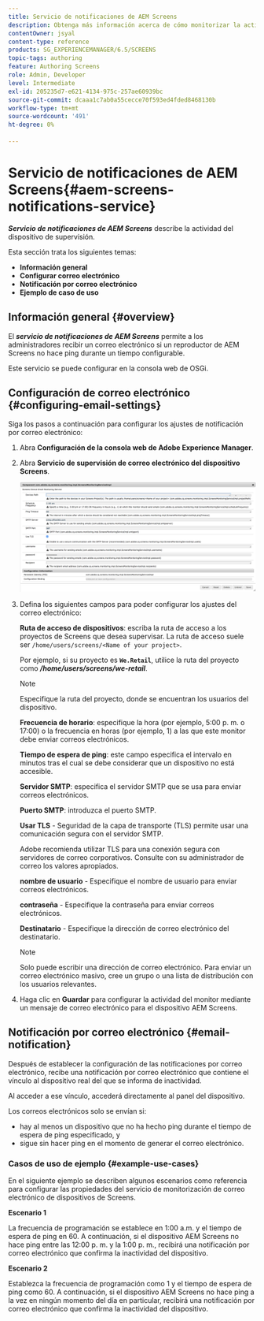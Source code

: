```yaml
---
title: Servicio de notificaciones de AEM Screens
description: Obtenga más información acerca de cómo monitorizar la actividad de los dispositivos para AEM Screens.
contentOwner: jsyal
content-type: reference
products: SG_EXPERIENCEMANAGER/6.5/SCREENS
topic-tags: authoring
feature: Authoring Screens
role: Admin, Developer
level: Intermediate
exl-id: 205235d7-e621-4134-975c-257ae60939bc
source-git-commit: dcaaa1c7ab0a55cecce70f593ed4fded8468130b
workflow-type: tm+mt
source-wordcount: '491'
ht-degree: 0%

---
```


# Servicio de notificaciones de AEM Screens{#aem-screens-notifications-service}

<!--removed from metadata: admitteddomains: @adobe.com;@caesars.com-->

***Servicio de notificaciones de AEM Screens*** describe la actividad del dispositivo de supervisión.

Esta sección trata los siguientes temas:

* **Información general**
* **Configurar correo electrónico**
* **Notificación por correo electrónico**
* **Ejemplo de caso de uso**

<!-- OBSOLETE NOTE>
>[!CAUTION]
>
>This AEM Screens functionality is only available, if you have installed AEM 6.3.2 Feature Pack 3 or AEM 6.4.1 Screens Feature Pack 1.
>
>To get access to this Feature Pack, contact Adobe Support and request access. After you have permissions you can download it from Package Share. -->

## Información general {#overview}

El ***servicio de notificaciones de AEM Screens*** permite a los administradores recibir un correo electrónico si un reproductor de AEM Screens no hace ping durante un tiempo configurable.

Este servicio se puede configurar en la consola web de OSGi.

## Configuración de correo electrónico {#configuring-email-settings}

Siga los pasos a continuación para configurar los ajustes de notificación por correo electrónico:

1. Abra **Configuración de la consola web de Adobe Experience Manager**.
1. Abra **Servicio de supervisión de correo electrónico del dispositivo Screens**.

   ![screen_shot_2018-04-26at44602pm](assets/screen_shot_2018-04-26at44602pm.png)

1. Defina los siguientes campos para poder configurar los ajustes del correo electrónico:

   **Ruta de acceso de dispositivos**: escriba la ruta de acceso a los proyectos de Screens que desea supervisar. La ruta de acceso suele ser `/home/users/screens/<Name of your project>`.

   Por ejemplo, si su proyecto es **`We.Retail`**, utilice la ruta del proyecto como ***/home/users/screens/we-retail***.

   >[!NOTE]
   >
   >Especifique la ruta del proyecto, donde se encuentran los usuarios del dispositivo.

   **Frecuencia de horario**: especifique la hora (por ejemplo, 5:00 p. m. o 17:00) o la frecuencia en horas (por ejemplo, 1) a las que este monitor debe enviar correos electrónicos.

   **Tiempo de espera de ping**: este campo especifica el intervalo en minutos tras el cual se debe considerar que un dispositivo no está accesible.

   **Servidor SMTP**: especifica el servidor SMTP que se usa para enviar correos electrónicos.

   **Puerto SMTP**: introduzca el puerto SMTP.

   **Usar TLS** - Seguridad de la capa de transporte (TLS) permite usar una comunicación segura con el servidor SMTP.

   Adobe recomienda utilizar TLS para una conexión segura con servidores de correo corporativos. Consulte con su administrador de correo los valores apropiados.

   **nombre de usuario** - Especifique el nombre de usuario para enviar correos electrónicos.

   **contraseña** - Especifique la contraseña para enviar correos electrónicos.

   **Destinatario** - Especifique la dirección de correo electrónico del destinatario.

   >[!NOTE]
   >
   >Solo puede escribir una dirección de correo electrónico. Para enviar un correo electrónico masivo, cree un grupo o una lista de distribución con los usuarios relevantes.

1. Haga clic en **Guardar** para configurar la actividad del monitor mediante un mensaje de correo electrónico para el dispositivo AEM Screens.

## Notificación por correo electrónico {#email-notification}

Después de establecer la configuración de las notificaciones por correo electrónico, recibe una notificación por correo electrónico que contiene el vínculo al dispositivo real del que se informa de inactividad.

Al acceder a ese vínculo, accederá directamente al panel del dispositivo.

Los correos electrónicos solo se envían si:

* hay al menos un dispositivo que no ha hecho ping durante el tiempo de espera de ping especificado, y
* sigue sin hacer ping en el momento de generar el correo electrónico.

### Casos de uso de ejemplo {#example-use-cases}

En el siguiente ejemplo se describen algunos escenarios como referencia para configurar las propiedades del servicio de monitorización de correo electrónico de dispositivos de Screens.

**Escenario 1**

La frecuencia de programación se establece en 1:00 a.m. y el tiempo de espera de ping en 60. A continuación, si el dispositivo AEM Screens no hace ping entre las 12:00 p. m. y la 1:00 p. m., recibirá una notificación por correo electrónico que confirma la inactividad del dispositivo.

**Escenario 2**

Establezca la frecuencia de programación como 1 y el tiempo de espera de ping como 60. A continuación, si el dispositivo AEM Screens no hace ping a la vez en ningún momento del día en particular, recibirá una notificación por correo electrónico que confirma la inactividad del dispositivo.
